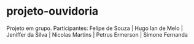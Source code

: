 # projeto-ouvidoria
Projeto em grupo. Participantes: Felipe de Souza   |  Hugo Ian de Melo | Jeniffer da Silva  |  Nicolas Martins | Petrus Ermerson  |  Simone Fernanda

